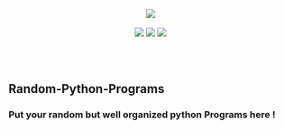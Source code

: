 <p align=center>
  <img src="https://raw.githubusercontent.com/iamirulofficial/Random-Python-Programs/master/rpic.png"/>

  <br>
  <br>
  <a target="_blank" href="https://www.python.org/downloads/" title="Python version"><img src="https://img.shields.io/badge/python-%3E=_3.6-green.svg"></a>
  <a target="_blank" href="LICENSE" title="License: MIT"><img src="https://img.shields.io/badge/License-MIT-blue.svg"></a>
  <a target="_blank" href="https://twitter.com/aadicodes"><img src= "https://img.shields.io/twitter/url/https/twitter.com/cloudposse.svg?style=social&label=Follow%20%40aadicodes" /></a>
</p>
<br/>
<br/>

## Random-Python-Programs
### Put your random but well organized python Programs here !
